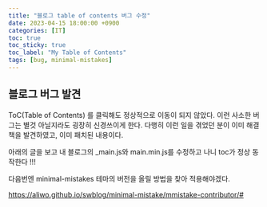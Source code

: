 ```yaml
---
title: "블로그 table of contents 버그 수정"
date: 2023-04-15 18:00:00 +0900
categories: [IT]
toc: true
toc_sticky: true
toc_label: "My Table of Contents"
tags: [bug, minimal-mistakes]
---
```


## 블로그 버그 발견

ToC(Table of Contents) 를 클릭해도 정상적으로 이동이 되지 않았다. 이런 사소한 버그는 별것 아닐지라도 굉장히 신경쓰이게 한다. 다행히 이런 일을 겪었던 분이 이미 해결책을 발견하였고, 이미 패치된 내용이다.

아래의 글을 보고 내 블로그의 _main.js와 main.min.js를 수정하고 나니 toc가 정상 동작한다 !!!

다음번엔 minimal-mistakes 테마의 버전을 올릴 방법을 찾아 적용해야겠다.

https://aliwo.github.io/swblog/minimal-mistake/mmistake-contributor/#

